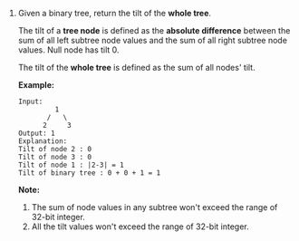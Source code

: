 1. Given a binary tree, return the tilt of the **whole tree**.

   The tilt of a **tree node** is defined as the **absolute difference** between the sum of all left subtree node values and the sum of all right subtree node values. Null node has tilt 0.

   The tilt of the **whole tree** is defined as the sum of all nodes' tilt.

   **Example:**

   ```
   Input: 
            1
          /   \
         2     3
   Output: 1
   Explanation: 
   Tilt of node 2 : 0
   Tilt of node 3 : 0
   Tilt of node 1 : |2-3| = 1
   Tilt of binary tree : 0 + 0 + 1 = 1

   ```

   **Note:**

   1. The sum of node values in any subtree won't exceed the range of 32-bit integer.
   2. All the tilt values won't exceed the range of 32-bit integer.
